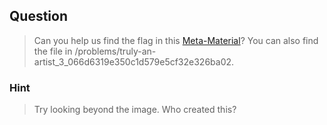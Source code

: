 ## Question
>Can you help us find the flag in this [Meta-Material](//2018shell.picoctf.com/static/69b2020b48082fb24714bf93707183e8/2018.png)? You can also find the file in /problems/truly-an-artist_3_066d6319e350c1d579e5cf32e326ba02.

### Hint
>Try looking beyond the image.
>Who created this?
